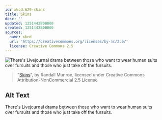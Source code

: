 ```yaml
---
id: xkcd.629-skins
title: Skins
desc: ''
updated: 1251442800000
created: 1251442800000
sources:
  name: xkcd
  url: 'https://creativecommons.org/licenses/by-nc/2.5/'
  license: Creative Commons 2.5
---
```

![There's Livejournal drama between those who want to wear human suits over fursuits and those who just take off the fursuits.](https://imgs.xkcd.com/comics/skins.png)
> "[Skins](https://xkcd.com/629/)", by Randall Munroe, licensed under Creative Commons Attribution-NonCommercial 2.5 License

## Alt Text
There's Livejournal drama between those who want to wear human suits over fursuits and those who just take off the fursuits.

